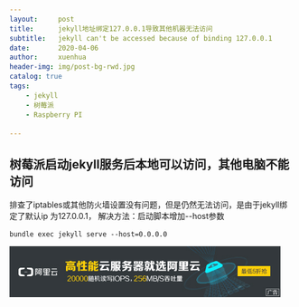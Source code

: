 ```yaml
---
layout:     post
title:      jekyll地址绑定127.0.0.1导致其他机器无法访问
subtitle:   jekyll can't be accessed because of binding 127.0.0.1
date:       2020-04-06
author:     xuenhua
header-img: img/post-bg-rwd.jpg
catalog: true
tags:
    - jekyll
    - 树莓派
    - Raspberry PI

---
```


## 树莓派启动jekyll服务后本地可以访问，其他电脑不能访问
排查了iptables或其他防火墙设置没有问题，但是仍然无法访问，是由于jekyll绑定了默认ip 为127.0.0.1，
解决方法：启动脚本增加--host参数
```
bundle exec jekyll serve --host=0.0.0.0 
```

[![](https://github.com/xuenhua/xuenhua/blob/master/img/ads/ali.jpg?raw=true)](https://s.click.taobao.com/t?e=m%3D2%26s%3D7ngZThCwaCUcQipKwQzePCperVdZeJviEViQ0P1Vf2kguMN8XjClAkIrrC3KoeznlGm4gdHtBuLzb2M2f%2FoaoHRTtLCoLbOHFQZVrNNFjh9uK2ud60h6lE1WovaI4eZxiYWStHE%2B0ceFSvfO0N66nzO5MaXTjVACe2l9FrhMrdPv%2BfHIT3CFRNdvthxiSWPsdnn9YK8Mk5jfleFWJLnarYaVo1qVTQzCfw%2F8dhe%2BNbDGDmntuH4VtA%3D%3D)
